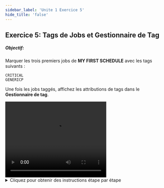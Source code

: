 ```yaml
---
sidebar_label: 'Unite 1 Exercice 5'
hide_title: 'false'
---
```


## Exercice 5: Tags de Jobs et Gestionnaire de Tag

##### Objectif:

Marquer les trois premiers jobs de **MY FIRST SCHEDULE** avec les tags suivants :

```
CRITICAL
GENERICP
```

Une fois les jobs taggés, affichez les attributions de tags dans le **Gestionnaire de tag**.

<div>
<video width="320" height="240" controls>
  <source src="videobasic/U1E5.mp4" type="video/mp4"></source>
Your browser does not support the video tag.
</video>
</div>

<details>

<summary>Cliquez pour obtenir des instructions étape par étape</summary>

#### Tags de job
1. Sous la rubrique **Administration**, double-cliquez sur **Job Master**.
2. Dans la liste déroulante **schedule**, sélectionnez **My First Schedule**.
3. Dans la liste déroulante **Job**, sélectionnez **Windows Job 1**.
4. Sous **Propriétés du Job**, cliquez sur l'onglet **Tags**.
5. Dans le champ **Choisir Tag**, saisissez Critical et appuyez sur Entrée.
6. Dans le champ **Choisir Tag**, saisissez **genericp** et appuyez sur Entrée.
7. Cliquez sur le bouton **Sauvegarder**.
8. Répétez les étapes 3 à 7 pour les **Windows jobs 2** et **3**.
9. Fermez le **Job Master**.


#### Gestionnaire de tags
10. Sous la rubrique **Gestion**, double-cliquez sur **Gestionnaire de Tag**.
11. Dans la liste déroulante Sélection du Gestionnaire de tag, sélectionnez **Critical**.
12. Afficher les jobs qui utilisent ce **Tag**.
13. Fermez l'onglet **Gestionnaire de Tag**.

</details>
